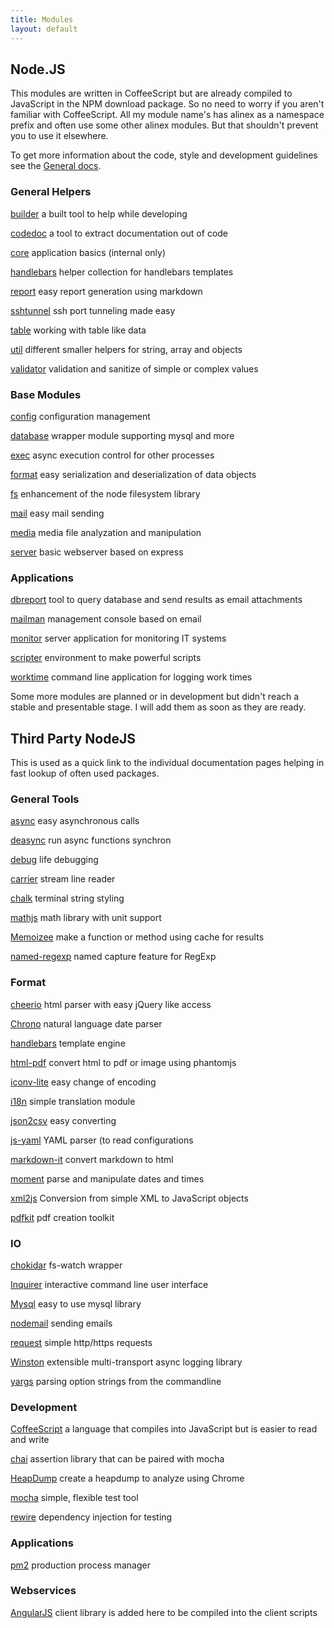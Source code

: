 ```yaml
---
title: Modules
layout: default
---
```


Node.JS
------------------------------------------------------------------------------

This modules are written in CoffeeScript but are already compiled to JavaScript
in the NPM download package. So no need to worry if you aren't familiar with
CoffeeScript. All my module name's has alinex as a namespace prefix and often use
some other alinex modules. But that shouldn't prevent you to use it elsewhere.

To get more information about the code, style and development guidelines see
the [General docs](http://alinex.github.io/node-alinex/).

<div class="row modules">
  <div class="col-md-4 col-sm-6 col-xs-12">

<h3>General Helpers</h3>
<p><a href="http://alinex.github.io/node-builder/">builder</a>
    a built tool to help while developing</p>
<p><a href="http://alinex.github.io/node-codedoc/">codedoc</a>
    a tool to extract documentation out of code</p>
<p><a href="http://alinex.github.io/node-core/">core</a>
    application basics (internal only)</p>
<p><a href="http://alinex.github.io/node-handlebars/">handlebars</a>
    helper collection for handlebars templates</p>
<p><a href="http://alinex.github.io/node-report/">report</a>
    easy report generation using markdown</p>
<p><a href="http://alinex.github.io/node-sshtunnel/">sshtunnel</a>
    ssh port tunneling made easy</p>
<p><a href="http://alinex.github.io/node-table/">table</a>
    working with table like data</p>
<p><a href="http://alinex.github.io/node-util/">util</a>
    different smaller helpers for string, array and objects</p>
<p><a href="http://alinex.github.io/node-validator/">validator</a>
    validation and sanitize of simple or complex values</p>

  </div>
  <div class="col-md-4 col-sm-6 col-xs-12">

<h3>Base Modules</h3>
<p><a href="http://alinex.github.io/node-config/">config</a>
    configuration management</p>
<p><a href="http://alinex.github.io/node-database/">database</a>
    wrapper module supporting mysql and more</p>
<p><a href="http://alinex.github.io/node-exec/">exec</a>
    async execution control for other processes</p>
<p><a href="http://alinex.github.io/node-format/">format</a>
    easy serialization and deserialization of data objects</p>
<p><a href="http://alinex.github.io/node-fs/">fs</a>
    enhancement of the node filesystem library</p>
<p><a href="http://alinex.github.io/node-mail/">mail</a>
    easy mail sending</p>
<p><a href="http://alinex.github.io/node-media/">media</a>
    media file analyzation and manipulation</p>
<p><a href="http://alinex.github.io/node-server/">server</a>
    basic webserver based on express</p>

  </div>
  <div class="col-md-4 col-sm-6 col-xs-12">

<h3>Applications</h3>

<p><a href="http://alinex.github.io/node-dbreport/">dbreport</a>
    tool to query database and send results as email attachments</p>
<p><a href="http://alinex.github.io/node-mailman/">mailman</a>
    management console based on email</p>
<p><a href="http://alinex.github.io/node-monitor/">monitor</a>
    server application for monitoring IT systems</p>
<p><a href="http://alinex.github.io/node-scripter/">scripter</a>
    environment to make powerful scripts</p>
<p><a href="http://alinex.github.io/node-worktime/">worktime</a>
    command line application for logging work times</p>

  </div>
</div>

Some more modules are planned or in development but didn't reach a stable
and presentable stage. I will add them as soon as they are ready.

Third Party NodeJS
---------------------------------------------------------------------------

This is used as a quick link to the individual documentation pages helping in
fast lookup of often used packages.

<div class="row modules">
  <div class="col-md-4 col-sm-6 col-xs-12">

<h3>General Tools</h3>

<p><a href="https://github.com/caolan/async/blob/master/README.md">async</a> easy asynchronous calls</p>
<p><a href="https://github.com/abbr/deasync">deasync</a> run async functions synchron</p>
<p><a href="https://github.com/visionmedia/debug/blob/master/Readme.md">debug</a> life debugging</p>
<p><a href="https://github.com/pgte/carrier">carrier</a> stream line reader</p>
<p><a href="https://github.com/chalk/chalk/blob/master/readme.md">chalk</a> terminal string styling</p>
<p><a href="http://mathjs.org/docs/index.html">mathjs</a> math library with unit support</p>
<p><a href="https://github.com/medikoo/memoize">Memoizee</a> make a function or method using cache for results</p>
<p><a href="https://github.com/cho45/named-regexp.js/blob/master/README.md">named-regexp</a> named capture feature for RegExp</p>

  </div>
  <div class="col-md-4 col-sm-6 col-xs-12">

<h3>Format</h3>

<p><a href="https://github.com/cheeriojs/cheerio">cheerio</a> html parser with easy jQuery like access</p>
<p><a href="https://github.com/wanasit/chrono">Chrono</a> natural language date parser</p>
<p><a href="http://handlebarsjs.com/">handlebars</a> template engine</p>
<p><a href="https://github.com/marcbachmann/node-html-pdf/blob/master/README.md">html-pdf</a> convert html to pdf or image using phantomjs</p>
<p><a href="https://github.com/ashtuchkin/iconv-lite/blob/master/README.md">iconv-lite</a> easy change of encoding</p>
<p><a href="https://github.com/mashpie/i18n-node/blob/master/README.md">i18n</a> simple translation module</p>
<p><a href="https://github.com/zemirco/json2csv/blob/master/README.md">json2csv</a> easy converting</p>
<p><a href="https://github.com/nodeca/js-yaml">js-yaml</a> YAML parser (to read configurations</p>
<p><a href="https://markdown-it.github.io/">markdown-it</a> convert markdown to html</p>
<p><a href="http://momentjs.com/docs/">moment</a> parse and manipulate dates and times</p>
<p><a href="https://github.com/Leonidas-from-XIV/node-xml2js">xml2js</a> Conversion from simple XML to JavaScript objects</p>
<p><a href="http://pdfkit.org/">pdfkit</a> pdf creation toolkit</p>
  </div>
  <div class="col-md-4 col-sm-6 col-xs-12">

<h3>IO</h3>

<p><a href="https://github.com/paulmillr/chokidar">chokidar</a> fs-watch wrapper</p>
<p><a href="https://github.com/SBoudrias/Inquirer.js/blob/master/README.md">Inquirer</a> interactive command line user interface</p>
<p><a href="https://github.com/felixge/node-mysql">Mysql</a> easy to use mysql library</p>
<p><a href="http://nodemailer.com/">nodemail</a> sending emails</p>
<p><a href="https://github.com/request/request/blob/master/README.md">request</a> simple http/https requests</p>
<p><a href="https://github.com/flatiron/winston/">Winston</a> extensible multi-transport async logging library</p>
<p><a href="http://yargs.js.org/docs/index.html">yargs</a> parsing option strings from the commandline</p>

  </div>
  <div class="col-md-4 col-sm-6 col-xs-12">

<h3>Development</h3>

<p><a href="http://coffeescript.org/">CoffeeScript</a> a language that compiles into JavaScript but is easier to read and write</p>
<p><a href="http://chaijs.com/">chai</a> assertion library that can be paired with mocha</p>  
<p><a href="https://github.com/bnoordhuis/node-heapdump">HeapDump</a> create a heapdump to analyze using Chrome</p>
<p><a href="http://mochajs.org/">mocha</a> simple, flexible test tool</p>
<p><a href="https://www.npmjs.com/package/rewire">rewire</a> dependency injection for testing</p>

  </div>
  <div class="col-md-4 col-sm-6 col-xs-12">

<h3>Applications</h3>

<p><a href="http://pm2.keymetrics.io/docs/usage/cluster-mode/">pm2</a> production process manager</p>

</div>
<div class="col-md-4 col-sm-6 col-xs-12">

<h3>Webservices</h3>

<p><a href="https://docs.angularjs.org/">AngularJS</a> client library is added here to be compiled into the client scripts</p>

  </div>
</div>
